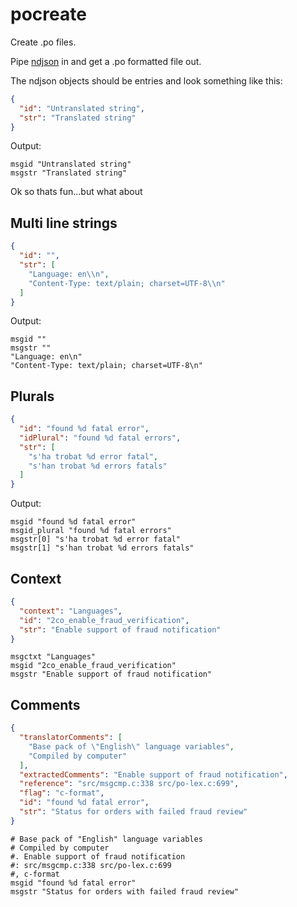 # pocreate
Create .po files.

Pipe [ndjson](https://www.npmjs.com/package/ndjson) in and get a .po formatted file out.

The ndjson objects should be entries and look something like this:

```json
{
  "id": "Untranslated string",
  "str": "Translated string"
}
```

Output:

```
msgid "Untranslated string"
msgstr "Translated string"
```

Ok so thats fun...but what about 

## Multi line strings

```json
{
  "id": "",
  "str": [
    "Language: en\\n",
    "Content-Type: text/plain; charset=UTF-8\\n"
  ]
}
```

Output:

```
msgid ""
msgstr ""
"Language: en\n"
"Content-Type: text/plain; charset=UTF-8\n"
```

## Plurals

```json
{
  "id": "found %d fatal error",
  "idPlural": "found %d fatal errors",
  "str": [
    "s'ha trobat %d error fatal",
    "s'han trobat %d errors fatals"
  ]
}
```

Output:

```
msgid "found %d fatal error"
msgid_plural "found %d fatal errors"
msgstr[0] "s'ha trobat %d error fatal"
msgstr[1] "s'han trobat %d errors fatals"
```

## Context

```json
{
  "context": "Languages",
  "id": "2co_enable_fraud_verification",
  "str": "Enable support of fraud notification"
}
```

```
msgctxt "Languages"
msgid "2co_enable_fraud_verification"
msgstr "Enable support of fraud notification"
```

## Comments

```json
{
  "translatorComments": [
    "Base pack of \"English\" language variables",
    "Compiled by computer"
  ],
  "extractedComments": "Enable support of fraud notification",
  "reference": "src/msgcmp.c:338 src/po-lex.c:699",
  "flag": "c-format",
  "id": "found %d fatal error",
  "str": "Status for orders with failed fraud review"
}
```

```
# Base pack of "English" language variables
# Compiled by computer
#. Enable support of fraud notification
#: src/msgcmp.c:338 src/po-lex.c:699
#, c-format
msgid "found %d fatal error"
msgstr "Status for orders with failed fraud review"
```
